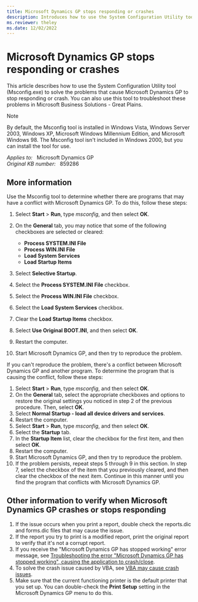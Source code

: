 ```yaml
---
title: Microsoft Dynamics GP stops responding or crashes
description: Introduces how to use the System Configuration Utility tool (Msconfig.exe) to solve issues that cause Microsoft Dynamics GP to stop responding or crash.
ms.reviewer: theley
ms.date: 12/02/2022
---
```

# Microsoft Dynamics GP stops responding or crashes

This article describes how to use the System Configuration Utility tool (Msconfig.exe) to solve the problems that cause Microsoft Dynamics GP to stop responding or crash. You can also use this tool to troubleshoot these problems in Microsoft Business Solutions - Great Plains.

> [!NOTE]
> By default, the Msconfig tool is installed in Windows Vista, Windows Server 2003, Windows XP, Microsoft Windows Millennium Edition, and Microsoft Windows 98. The Msconfig tool isn't included in Windows 2000, but you can install the tool for use.

_Applies to:_ &nbsp; Microsoft Dynamics GP  
_Original KB number:_ &nbsp; 859286

## More information

Use the Msconfig tool to determine whether there are programs that may have a conflict with Microsoft Dynamics GP. To do this, follow these steps:

1. Select **Start** > **Run**, type _msconfig_, and then select **OK**.
2. On the **General** tab, you may notice that some of the following checkboxes are selected or cleared:

   - **Process SYSTEM.INI File**
   - **Process WIN.INI File**
   - **Load System Services**
   - **Load Startup Items**

3. Select **Selective Startup**.
4. Select the **Process SYSTEM.INI File** checkbox.
5. Select the **Process WIN.INI File** checkbox.
6. Select the **Load System Services** checkbox.
7. Clear the **Load Startup Items** checkbox.
8. Select **Use Original BOOT.INI**, and then select **OK**.
9. Restart the computer.
10. Start Microsoft Dynamics GP, and then try to reproduce the problem.

If you can't reproduce the problem, there's a conflict between Microsoft Dynamics GP and another program. To determine the program that is causing the conflict, follow these steps:

1. Select **Start** > **Run**, type _msconfig_, and then select **OK**.
2. On the **General** tab, select the appropriate checkboxes and options to restore the original settings you noticed in step 2 of the previous procedure. Then, select **OK**.
3. Select **Normal Startup - load all device drivers and services**.
4. Restart the computer.
5. Select **Start** > **Run**, type _msconfig_, and then select **OK**.
6. Select the **Startup** tab.
7. In the **Startup Item** list, clear the checkbox for the first item, and then select **OK**.
8. Restart the computer.
9. Start Microsoft Dynamics GP, and then try to reproduce the problem.
10. If the problem persists, repeat steps 5 through 9 in this section. In step 7, select the checkbox of the item that you previously cleared, and then clear the checkbox of the next item. Continue in this manner until you find the program that conflicts with Microsoft Dynamics GP.

## Other information to verify when Microsoft Dynamics GP crashes or stops responding

1. If the issue occurs when you print a report, double check the reports.dic and forms.dic files that may cause the issue.
2. If the report you try to print is a modified report, print the original report to verify that it's not a corrupt report.
3. If you receive the "Microsoft Dynamics GP has stopped working" error message, see [Troubleshooting the error "Microsoft Dynamics GP has stopped working", causing the application to crash/close](https://community.dynamics.com/blogs/post/?postid=b7f386c3-5881-4cf8-8a37-d0f6289fac0c).
4. To solve the crash issue caused by VBA, see [VBA may cause crash issues](https://community.dynamics.com/blogs/post/?postid=10e2dcb9-f1be-47fe-a919-fe38560206e6).
5. Make sure that the current functioning printer is the default printer that you set up. You can double-check the **Print Setup** setting in the Microsoft Dynamics GP menu to do this.
